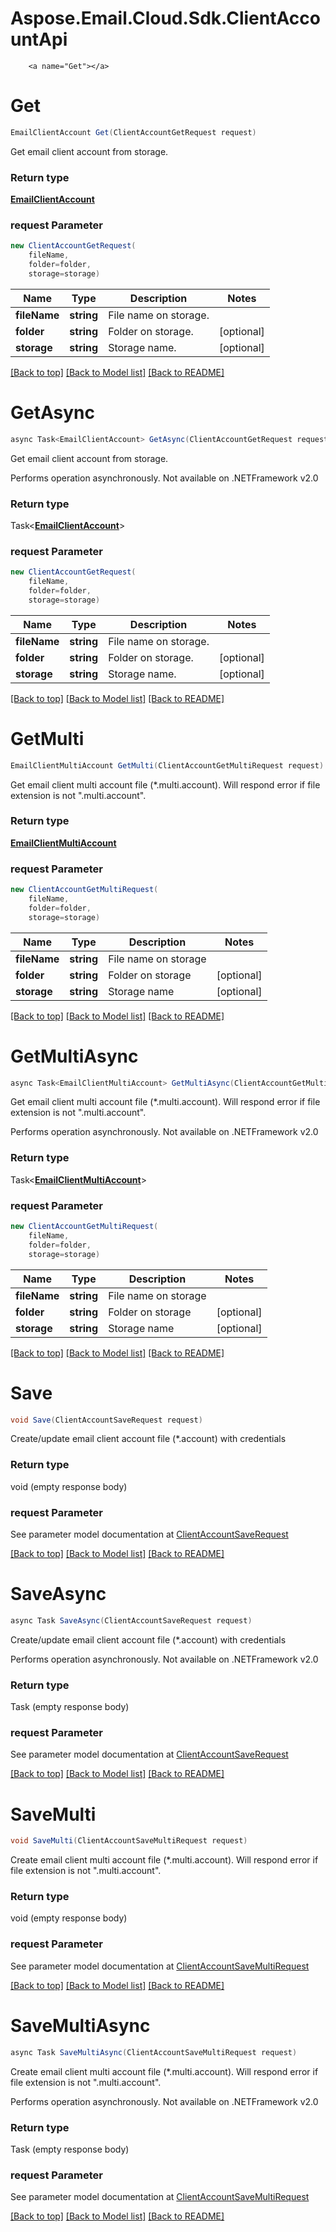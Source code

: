 # Aspose.Email.Cloud.Sdk.ClientAccountApi

        <a name="Get"></a>
# Get

```csharp
EmailClientAccount Get(ClientAccountGetRequest request)
```

Get email client account from storage.             

### Return type

[**EmailClientAccount**](EmailClientAccount.md)

### request Parameter
```csharp
new ClientAccountGetRequest(
    fileName,
    folder=folder,
    storage=storage)
```

Name | Type | Description  | Notes
------------- | ------------- | ------------- | -------------
 **fileName** | **string**| File name on storage. | 
 **folder** | **string**| Folder on storage. | [optional] 
 **storage** | **string**| Storage name. | [optional] 

[[Back to top]](#) [[Back to Model list]](Models.md) [[Back to README]](README.md)

<a name="GetAsync"></a>
# GetAsync

```csharp
async Task<EmailClientAccount> GetAsync(ClientAccountGetRequest request)
```

Get email client account from storage.             

Performs operation asynchronously. Not available on .NETFramework v2.0

### Return type

Task<[**EmailClientAccount**](EmailClientAccount.md)>

### request Parameter
```csharp
new ClientAccountGetRequest(
    fileName,
    folder=folder,
    storage=storage)
```

Name | Type | Description  | Notes
------------- | ------------- | ------------- | -------------
 **fileName** | **string**| File name on storage. | 
 **folder** | **string**| Folder on storage. | [optional] 
 **storage** | **string**| Storage name. | [optional] 

[[Back to top]](#) [[Back to Model list]](Models.md) [[Back to README]](README.md)
        <a name="GetMulti"></a>
# GetMulti

```csharp
EmailClientMultiAccount GetMulti(ClientAccountGetMultiRequest request)
```

Get email client multi account file (*.multi.account). Will respond error if file extension is not \".multi.account\".             

### Return type

[**EmailClientMultiAccount**](EmailClientMultiAccount.md)

### request Parameter
```csharp
new ClientAccountGetMultiRequest(
    fileName,
    folder=folder,
    storage=storage)
```

Name | Type | Description  | Notes
------------- | ------------- | ------------- | -------------
 **fileName** | **string**| File name on storage | 
 **folder** | **string**| Folder on storage | [optional] 
 **storage** | **string**| Storage name | [optional] 

[[Back to top]](#) [[Back to Model list]](Models.md) [[Back to README]](README.md)

<a name="GetMultiAsync"></a>
# GetMultiAsync

```csharp
async Task<EmailClientMultiAccount> GetMultiAsync(ClientAccountGetMultiRequest request)
```

Get email client multi account file (*.multi.account). Will respond error if file extension is not \".multi.account\".             

Performs operation asynchronously. Not available on .NETFramework v2.0

### Return type

Task<[**EmailClientMultiAccount**](EmailClientMultiAccount.md)>

### request Parameter
```csharp
new ClientAccountGetMultiRequest(
    fileName,
    folder=folder,
    storage=storage)
```

Name | Type | Description  | Notes
------------- | ------------- | ------------- | -------------
 **fileName** | **string**| File name on storage | 
 **folder** | **string**| Folder on storage | [optional] 
 **storage** | **string**| Storage name | [optional] 

[[Back to top]](#) [[Back to Model list]](Models.md) [[Back to README]](README.md)
        <a name="Save"></a>
# Save

```csharp
void Save(ClientAccountSaveRequest request)
```

Create/update email client account file (*.account) with credentials             

### Return type

void (empty response body)

### request Parameter

See parameter model documentation at [ClientAccountSaveRequest](ClientAccountSaveRequest.md)

[[Back to top]](#) [[Back to Model list]](Models.md) [[Back to README]](README.md)

<a name="SaveAsync"></a>
# SaveAsync

```csharp
async Task SaveAsync(ClientAccountSaveRequest request)
```

Create/update email client account file (*.account) with credentials             

Performs operation asynchronously. Not available on .NETFramework v2.0

### Return type

Task (empty response body)

### request Parameter

See parameter model documentation at [ClientAccountSaveRequest](ClientAccountSaveRequest.md)

[[Back to top]](#) [[Back to Model list]](Models.md) [[Back to README]](README.md)
        <a name="SaveMulti"></a>
# SaveMulti

```csharp
void SaveMulti(ClientAccountSaveMultiRequest request)
```

Create email client multi account file (*.multi.account). Will respond error if file extension is not \".multi.account\".             

### Return type

void (empty response body)

### request Parameter

See parameter model documentation at [ClientAccountSaveMultiRequest](ClientAccountSaveMultiRequest.md)

[[Back to top]](#) [[Back to Model list]](Models.md) [[Back to README]](README.md)

<a name="SaveMultiAsync"></a>
# SaveMultiAsync

```csharp
async Task SaveMultiAsync(ClientAccountSaveMultiRequest request)
```

Create email client multi account file (*.multi.account). Will respond error if file extension is not \".multi.account\".             

Performs operation asynchronously. Not available on .NETFramework v2.0

### Return type

Task (empty response body)

### request Parameter

See parameter model documentation at [ClientAccountSaveMultiRequest](ClientAccountSaveMultiRequest.md)

[[Back to top]](#) [[Back to Model list]](Models.md) [[Back to README]](README.md)
